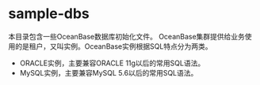 # sample-dbs

本目录包含一些OceanBase数据库初始化文件。
OceanBase集群提供给业务使用的是租户，又叫实例。OceanBase实例根据SQL特点分为两类。

+ ORACLE实例，主要兼容ORACLE 11g以后的常用SQL语法。 
+ MySQL实例，主要兼容MySQL 5.6以后的常用SQL语法。
